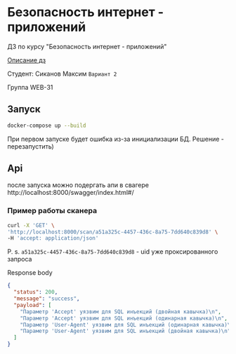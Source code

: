 # Безопасность интернет - приложений
ДЗ по курсу "Безопасность интернет - приложений"

[Описание дз](https://docs.google.com/document/d/1QaQ-Nc_eE4dBKZwQbA4E2o8pOJ3CktgsKDAn375iY24/edit?usp=sharing)

Студент: Сиканов Максим `Вариант 2`

Группа WEB-31

## Запуск 
```bash
docker-compose up --build
```

При первом запуске будет ошибка из-за инициализации БД. Решение - перезапустить)

## Api

после запуска можно подергать апи в свагере http://localhost:8000/swagger/index.html#/

### Пример работы сканера 
```bash
curl -X 'GET' \
'http://localhost:8000/scan/a51a325c-4457-436c-8a75-7dd640c839d8' \
-H 'accept: application/json'
```
P. s. `a51a325c-4457-436c-8a75-7dd640c839d8` - uid уже проксированного запроса


Response body
```json
{
  "status": 200,
  "message": "success",
  "payload": [
    "Параметр 'Accept' уязвим для SQL инъекций (двойная кавычка)\n",
    "Параметр 'Accept' уязвим для SQL инъекций (одинарная кавычка)\n",
    "Параметр 'User-Agent' уязвим для SQL инъекций (одинарная кавычка)\n",
    "Параметр 'User-Agent' уязвим для SQL инъекций (двойная кавычка)\n"
  ]
}
```